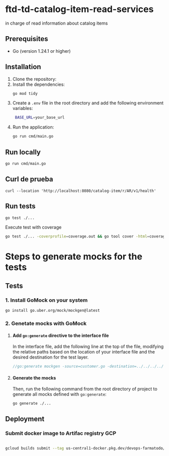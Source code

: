 # ftd-td-catalog-item-read-services

in charge of read information about catalog items

## Prerequisites

- Go (version 1.24.1 or higher)

## Installation

1. Clone the repository:
2. Install the dependencies:
   ```bash
   go mod tidy
   ```
3. Create a `.env` file in the root directory and add the following environment variables:
   ```bash
    BASE_URL=your_base_url
   ```
4. Run the application:
   ```bash
   go run cmd/main.go
   ```

## Run locally

```bash
go run cmd/main.go
```

## Curl de prueba

```
curl --location 'http://localhost:8080/catalog-item/r/AR/v1/health'
```

## Run tests

```bash
go test ./...
```

Execute test with coverage

```bash
go test ./... -coverprofile=coverage.out && go tool cover -html=coverage.out
```

# Steps to generate mocks for the tests

## Tests

### 1. Install GoMock on your system

```bash
go install go.uber.org/mock/mockgen@latest
```

### 2. Genetate mocks with GoMock

1. #### Add `go:generate` directive to the interface file

   In the interface file, add the following line at the top of the file, modifying the relative paths based on the location of your interface file and the desired destination for the test layer.

   ```go
   //go:generate mockgen -source=customer.go -destination=../../../../../test/mocks/domain/ports/out/customer_mock.go
   ```

2. #### Generate the mocks

   Then, run the following command from the root directory of project to generate all mocks defined with `go:generate`:

   ```bash
   go generate ./...
   ```

## Deployment

### Submit docker image to Artifac registry GCP

```bash

gcloud builds submit --tag us-central1-docker.pkg.dev/devops-farmatodo/farmatodo/ftd-td-catalog-item-read-services:{versionTag}
```
